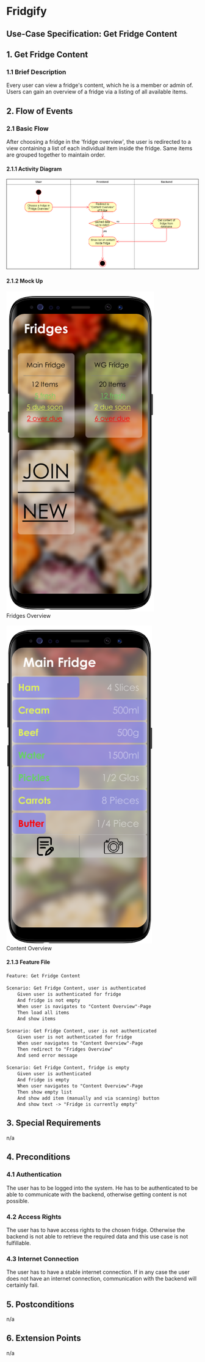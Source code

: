 # Fridgify

## Use-Case Specification: Get Fridge Content

## 1. Get Fridge Content

### 1.1 Brief Description

Every user can view a fridge's content, which he is a member or admin of. Users can gain an overview of a fridge via a listing of all available items.

## 2. Flow of Events

### 2.1 Basic Flow

After choosing a fridge in the 'fridge overview', the user is redirected to a view containing a list of each individual item inside the fridge. Same items are grouped together to maintain order.

#### 2.1.1 Activity Diagram

![Activity Diagram - Get Fridge Content](./gfc_ad.png)

#### 2.1.2 Mock Up

![Fridges Overview](../../images/GetFridgeMockUp.png) \
Fridges Overview \
\
![Content Overview](../../images/changeContentVolumeMockUp.png) \
Content Overview


#### 2.1.3 Feature File

```.feature
Feature: Get Fridge Content

Scenario: Get Fridge Content, user is authenticated
    Given user is authenticated for fridge
    And fridge is not empty
    When user is navigates to "Content Overview"-Page
    Then load all items
    And show items

Scenario: Get Fridge Content, user is not authenticated
    Given user is not authenticated for fridge
    When user navigates to "Content Overview"-Page
    Then redirect to "Fridges Overview"
    And send error message

Scenario: Get Fridge Content, fridge is empty
    Given user is authenticated
    And fridge is empty
    When user navigates to "Content Overview"-Page
    Then show empty list
    And show add item (manually and via scanning) button
    And show text -> "Fridge is currently empty"
```

## 3. Special Requirements

n/a

## 4. Preconditions

### 4.1 Authentication

The user has to be logged into the system. He has to be authenticated to be able to communicate with the backend, otherwise getting content is not possible.

### 4.2 Access Rights

The user has to have access rights to the chosen fridge. Otherwise the backend is not able to retrieve the required data and this use case is not fulfillable.

### 4.3 Internet Connection

The user has to have a stable internet connection. If in any case the user does not have an internet connection, communication with the backend will certainly fail.

## 5. Postconditions

n/a

## 6. Extension Points

n/a
